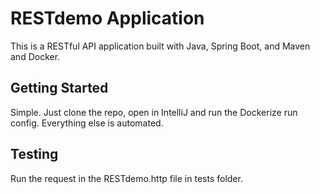 # RESTdemo Application

This is a RESTful API application built with Java, Spring Boot, and Maven and Docker.

## Getting Started

Simple. Just clone the repo, open in IntelliJ and run the Dockerize run config.
Everything else is automated.

## Testing

Run the request in the RESTdemo.http file in tests folder.
